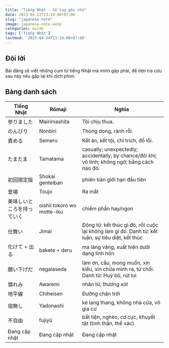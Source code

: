 ```yaml
---
title: "Tiếng Nhật - Sổ tay ghi chú"
date: 2023-04-22T23:19:00+07:00
slug: "japanese-note"
image: japanese-note.webp
categories: Guide
tags: ['Tiếng Nhật']
lastmod: '2023-04-24T13:16:00+07:00'
---
```

## Đôi lời   
Bài đăng sẽ viết những cụm từ tiếng Nhật mà mình gặp phải, để tiện tra cứu sau này nếu gặp lại khi dịch phim.   
## Bảng danh sách   
|Tiếng Nhật |Rōmaji      |Nghĩa         |
|----------|-----------|-------------|
|参りました|Mairimashita|Tôi chịu thua.|
|のんびり|Nonbiri|Thong dong, rảnh rỗi.|
|責める|Semeru|Kết án, kết tội, chỉ trích, đổ lỗi.|
|たまたま|Tamatama|casually; unexpectedly; accidentally; by chance/đôi khi; vô tình; không ngờ; bằng cách nào đó.|
|初回限定版|Shokai genteiban|phiên bản giới hạn đầu tiên|
|登場|Toujo|Ra mắt|
|美味しいところを持っていく|oishii tokoro wo motte-iku|chiếm phần hay/ngon|
|仕舞い|Jimai|Động từ: kết thúc gì đó, rốt cuộc lại không làm gì đó. Danh từ: kết luận, sự tiêu diệt, kết thúc|
|化けて + 出る|bakete + deru|ma lảng vảng, xuất hiện dưới dạng linh hồn|
|願い下げだ|negaiaseda|làm ơn, cầu, mong muốn, xin kiếu, xin chừa mình ra, từ chối. Danh từ: Huỷ bỏ, rút lui|
|憐れみ|Awaremi|nhân từ, thương xót|
|地平線|Chiheisen|Đường chân trời|
|宿無し|Yadonashi|kẻ lang thang, không nhà cửa, vô gia cư|
|不自由|fujiyū|bất tiện, nghèo, cơ cực, khuyết tật (tinh thần, thể xác)|
|Đang cập nhật       |Đang cập nhật         |Đang cập nhật          |

